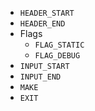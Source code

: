 - `HEADER_START`
- `HEADER_END` 
- Flags
    - `FLAG_STATIC`
    - `FLAG_DEBUG`
- `INPUT_START`
- `INPUT_END`
- `MAKE`
- `EXIT`



